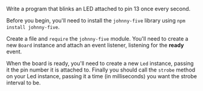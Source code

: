 Write a program that blinks an LED attached to pin 13 once every second.

Before you begin, you'll need to install the `johnny-five` library using `npm install johnny-five`.

Create a file and `require` the `johnny-five` module. You'll need to create a new `Board` instance and attach an event listener, listening for the **ready** event.

When the board is ready, you'll need to create a new `Led` instance, passing it the pin number it is attached to. Finally you should call the `strobe` method on your Led instance, passing it a time (in milliseconds) you want the strobe interval to be. 
